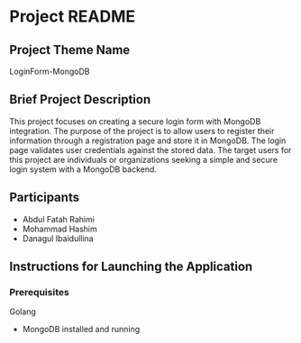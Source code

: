 
# Project README

## Project Theme Name
LoginForm-MongoDB

## Brief Project Description
This project focuses on creating a secure login form with MongoDB integration. The purpose of the project is to allow users to register their information through a registration page and store it in MongoDB. The login page validates user credentials against the stored data. The target users for this project are individuals or organizations seeking a simple and secure login system with a MongoDB backend.

## Participants
- Abdul Fatah Rahimi
- Mohammad Hashim
- Danagul Ibaidullina

## Instructions for Launching the Application

### Prerequisites
Golang
- MongoDB installed and running
